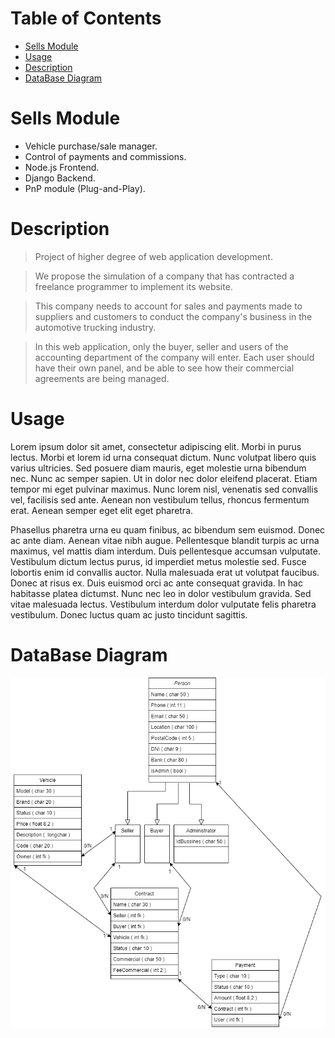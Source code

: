 # **Table of Contents**

   * [Sells Module](#SellsModule)
   * [Usage](#usage)
   * [Description](#Description)
   * [DataBase Diagram](#DataBaseDiagram)


# Sells Module

- Vehicle purchase/sale manager.
- Control of payments and commissions.
- Node.js Frontend.
- Django Backend.
- PnP module (Plug-and-Play). 


# Description
> Project of higher degree of web application development. 

>We propose the simulation of a company that has contracted a freelance programmer to implement its website.

>This company needs to account for sales and payments made to suppliers and customers to conduct the company's business in the automotive trucking industry.

>In this web application, only the buyer, seller and users of the accounting department of the company will enter. Each user should have their own panel, and be able to see how their commercial agreements are being managed.

# Usage
Lorem ipsum dolor sit amet, consectetur adipiscing elit. Morbi in purus lectus. Morbi et lorem id urna consequat dictum. Nunc volutpat libero quis varius ultricies. Sed posuere diam mauris, eget molestie urna bibendum nec. Nunc ac semper sapien. Ut in dolor nec dolor eleifend placerat. Etiam tempor mi eget pulvinar maximus. Nunc lorem nisl, venenatis sed convallis vel, facilisis sed ante. Aenean non vestibulum tellus, rhoncus fermentum erat. Aenean semper eget elit eget pharetra.

Phasellus pharetra urna eu quam finibus, ac bibendum sem euismod. Donec ac ante diam. Aenean vitae nibh augue. Pellentesque blandit turpis ac urna maximus, vel mattis diam interdum. Duis pellentesque accumsan vulputate. Vestibulum dictum lectus purus, id imperdiet metus molestie sed. Fusce lobortis enim id convallis auctor. Nulla malesuada erat ut volutpat faucibus. Donec at risus ex. Duis euismod orci ac ante consequat gravida. In hac habitasse platea dictumst. Nunc nec leo in dolor vestibulum gravida. Sed vitae malesuada lectus. Vestibulum interdum dolor vulputate felis pharetra vestibulum. Donec luctus quam ac justo tincidunt sagittis.

# DataBase Diagram
![](https://github.com/CarlxsMG/proyectoClase/blob/main/BaseDeDatos.drawio.png)
